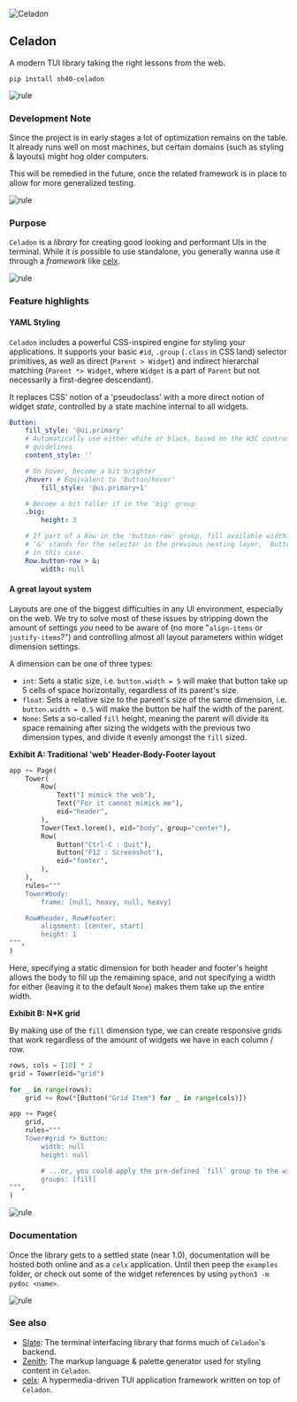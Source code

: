 ![Celadon](https://singlecolorimage.com/get/afe1af/1600x200)

## Celadon

A modern TUI library taking the right lessons from the web.

```
pip install sh40-celadon
```

![rule](https://singlecolorimage.com/get/afe1af/1600x3)

### Development Note

Since the project is in early stages a lot of optimization remains on
the table. It already runs well on most machines, but certain domains
(such as styling & layouts) might hog older computers.

This will be remedied in the future, once the related framework is in
place to allow for more generalized testing.

![rule](https://singlecolorimage.com/get/afe1af/1600x3)

### Purpose

`Celadon` is a _library_ for creating good looking and performant
UIs in the terminal. While it _is_ possible to use standalone,
you generally wanna use it through a _framework_ like [celx]().

![rule](https://singlecolorimage.com/get/afe1af/1600x3)

### Feature highlights

#### YAML Styling

`Celadon` includes a powerful CSS-inspired engine for styling your
applications. It supports your basic `#id`, `.group` (`.class` in CSS
land) selector primitives, as well as direct (`Parent > Widget`) and
indirect hierarchal matching (`Parent *> Widget`, where `Widget` is a
part of `Parent` but not necessarily a first-degree descendant).

It replaces CSS' notion of a 'pseudoclass' with a more direct notion
of widget _state_, controlled by a state machine internal to all widgets.

```yaml
Button:
    fill_style: '@ui.primary'
    # Automatically use either white or black, based on the W3C contrast
    # guidelines
    content_style: ''

    # On hover, become a bit brighter
    /hover: # Equivalent to 'Button/hover'
        fill_style: '@ui.primary+1'

    # Become a bit taller if in the 'big' group
    .big:
        height: 3

    # If part of a Row in the 'button-row' group, fill available width.
    # '&' stands for the selector in the previous nesting layer, `Button`
    # in this case.
    Row.button-row > &:
        width: null
```

#### A great layout system

Layouts are one of the biggest difficulties in any UI environment,
especially on the web. We try to solve most of these issues by stripping
down the amount of settings _you_ need to be aware of (no more "`align-items`
or `justify-items`?") and controlling almost all layout parameters within
widget dimension settings.

A dimension can be one of three types:

- `int`: Sets a static size, i.e. `button.width = 5` will make that button
    take up 5 cells of space horizontally, regardless of its parent's size.
- `float`: Sets a relative size to the parent's size of the same dimension,
    i.e. `button.width = 0.5` will make the button be half the width of the
    parent.
- `None`: Sets a so-called `fill` height, meaning the parent will divide
    its space remaining after sizing the widgets with the previous two
    dimension types, and divide it evenly amongst the `fill` sized.

**Exhibit A: Traditional 'web' Header-Body-Footer layout**

```python
app += Page(
    Tower(
        Row(
            Text("I mimick the web"),
            Text("For it cannot mimick me"),
            eid="header",
        ),
        Tower(Text.lorem(), eid="body", group="center"),
        Row(
            Button("Ctrl-C : Quit"),
            Button("F12 : Screenshot"),
            eid="footer",
        ),
    ),
    rules="""
    Tower#body:
        frame: [null, heavy, null, heavy]

    Row#header, Row#footer:
        alignment: [center, start]
        height: 1
""",
)
```

Here, specifying a static dimension for both header and footer's height
allows the body to fill up the remaining space, and not specifying a width
for either (leaving it to the default `None`) makes them take up the entire
width.

**Exhibit B: N*K grid**

By making use of the `fill` dimension type, we can create responsive grids
that work regardless of the amount of widgets we have in each column / row.

```python
rows, cols = [10] * 2
grid = Tower(eid="grid")

for _ in range(rows):
    grid += Row(*[Button("Grid Item") for _ in range(cols)])

app += Page(
    grid,
    rules="""
    Tower#grid *> Button:
        width: null
        height: null

        # ...or, you could apply the pre-defined `fill` group to the widget
        groups: [fill]
""",
)
```

![rule](https://singlecolorimage.com/get/afe1af/1600x3)

### Documentation

Once the library gets to a settled state (near 1.0), documentation will be
hosted both online and as a `celx` application. Until then peep the `examples`
folder, or check out some of the widget references by using `python3 -m pydoc <name>`.

![rule](https://singlecolorimage.com/get/afe1af/1600x3)

### See also

- [Slate](https://github.com/shade40/slate): The terminal interfacing library that
    forms much of `Celadon`'s backend.
- [Zenith](https://github.com/shade40/zenith): The markup language & palette generator used
    for styling content in `Celadon`.
- [celx](https://github.com/shade40/celx): A hypermedia-driven TUI application framework
    written on top of `Celadon`.

